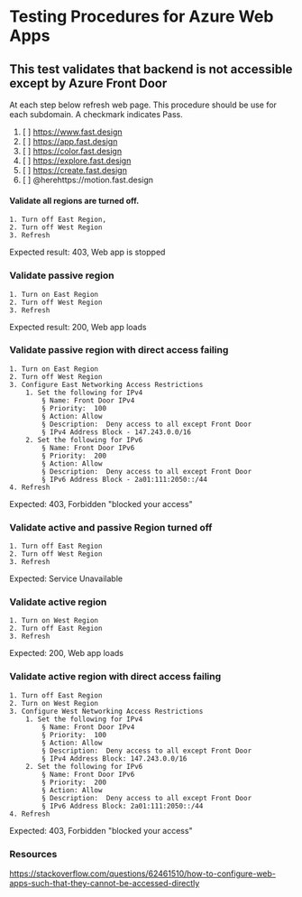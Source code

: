 # Testing Procedures for Azure Web Apps
## This test validates that backend is not accessible except by Azure Front Door
At each step below refresh web page. This procedure should be use for each subdomain. A checkmark indicates Pass.

1. [ ] https://www.fast.design
2. [ ] https://app.fast.design
3. [ ] https://color.fast.design
4. [ ] https://explore.fast.design
5. [ ] https://create.fast.design
6. [ ] @herehttps://motion.fast.design

#### Validate all regions are turned off.  
	1. Turn off East Region,
	2. Turn off West Region
	3. Refresh
Expected result: 403, Web app is stopped

### Validate passive region 
	1. Turn on East Region
	2. Turn off West Region
	3. Refresh
Expected result: 200, Web app loads

### Validate passive region with direct access failing
	1. Turn on East Region
	2. Turn off West Region
	3. Configure East Networking Access Restrictions
		1. Set the following for IPv4
			§ Name: Front Door IPv4
			§ Priority:  100
			§ Action: Allow
			§ Description:  Deny access to all except Front Door
			§ IPv4 Address Block - 147.243.0.0/16
		2. Set the following for IPv6
			§ Name: Front Door IPv6
			§ Priority:  200
			§ Action: Allow
			§ Description:  Deny access to all except Front Door
			§ IPv6 Address Block - 2a01:111:2050::/44
	4. Refresh
Expected: 403, Forbidden "blocked your access"

### Validate active and passive Region turned off
	1. Turn off East Region
	2. Turn off West Region
	3. Refresh
Expected: Service Unavailable

### Validate active region
	1. Turn on West Region
	2. Turn off East Region
	3. Refresh
Expected: 200, Web app loads

### Validate active region with direct access failing
	1. Turn off East Region
	2. Turn on West Region
	3. Configure West Networking Access Restrictions
		1. Set the following for IPv4
			§ Name: Front Door IPv4
			§ Priority:  100
			§ Action: Allow
			§ Description:  Deny access to all except Front Door
			§ IPv4 Address Block: 147.243.0.0/16
		2. Set the following for IPv6
			§ Name: Front Door IPv6
			§ Priority:  200
			§ Action: Allow
			§ Description:  Deny access to all except Front Door
			§ IPv6 Address Block: 2a01:111:2050::/44
	4. Refresh
Expected: 403, Forbidden "blocked your access"

### Resources
https://stackoverflow.com/questions/62461510/how-to-configure-web-apps-such-that-they-cannot-be-accessed-directly

